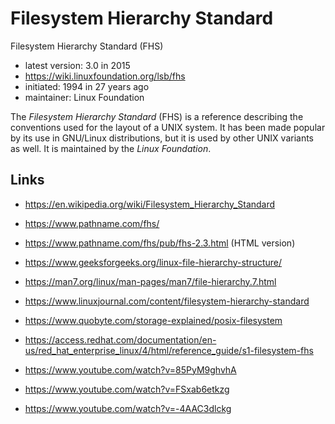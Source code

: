 # Filesystem Hierarchy Standard

Filesystem Hierarchy Standard (FHS)
- latest version: 3.0 in 2015
- https://wiki.linuxfoundation.org/lsb/fhs
- initiated: 1994 in 27 years ago
- maintainer: Linux Foundation

The *Filesystem Hierarchy Standard* (FHS) is a reference describing the conventions used for the layout of a UNIX system. It has been made popular by its use in GNU/Linux distributions, but it is used by other UNIX variants as well. It is maintained by the *Linux Foundation*.


## Links

- https://en.wikipedia.org/wiki/Filesystem_Hierarchy_Standard

- https://www.pathname.com/fhs/
- https://www.pathname.com/fhs/pub/fhs-2.3.html (HTML version)

- https://www.geeksforgeeks.org/linux-file-hierarchy-structure/
- https://man7.org/linux/man-pages/man7/file-hierarchy.7.html
- https://www.linuxjournal.com/content/filesystem-hierarchy-standard
- https://www.quobyte.com/storage-explained/posix-filesystem
- https://access.redhat.com/documentation/en-us/red_hat_enterprise_linux/4/html/reference_guide/s1-filesystem-fhs

- https://www.youtube.com/watch?v=85PyM9ghvhA
- https://www.youtube.com/watch?v=FSxab6etkzg
- https://www.youtube.com/watch?v=-4AAC3dlckg

